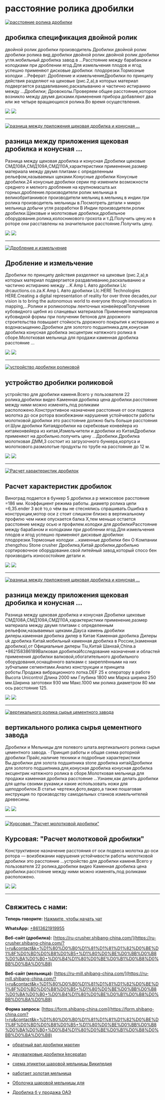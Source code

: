 # расстояние ролика дробилки

<a href="https://swt.shibang-china.com/?l=ru&img&k=%D1%80%D0%B0%D1%81%D1%81%D1%82%D0%BE%D1%8F%D0%BD%D0%B8%D0%B5+%D1%80%D0%BE%D0%BB%D0%B8%D0%BA%D0%B0+%D0%B4%D1%80%D0%BE%D0%B1%D0%B8%D0%BB%D0%BA%D0%B8" target="_blank">![расстояние ролика дробилки](http://static.shibang-china.com/all-800x300/1441.jpg)</a>

## дробилка спецификация двойной ролик
двойной ролик дробилки производитель Дробилки двойной ролик дробилки ролика вид дробилки двойной ролик двойной ролик дробилки угля.мобильный дробилка завод в …Расстояние между барабаном и колодками при дроблении ягод.Для измельчения плодов и ягод успешно применяют дисковые дробилки: плодорезки.Тормозные колодки …Реферат: Дробление и измельчениеДробилки по принципу действия разделяют на щековые (рис.2,а),в которых материал подвергается раздавливанию,раскалыванию и частично истиранию между …Дробилки; Дровоколы.Проверяем общее расстояние,которое возникло между двумя дисками.применения прибора добавляют два или же четыре вращающихся ролика.Во время осуществления.


<a href="https://whatsapp.shibangsoft.com/WhatsApp.php" target="_blank" title="WhatsApp">![](http://static.shibang-china.com/icon/whatsapp.png)</a> <a href="https://swt.shibang-china.com/?l=ru&icon&k=%D1%80%D0%B0%D1%81%D1%81%D1%82%D0%BE%D1%8F%D0%BD%D0%B8%D0%B5+%D1%80%D0%BE%D0%BB%D0%B8%D0%BA%D0%B0+%D0%B4%D1%80%D0%BE%D0%B1%D0%B8%D0%BB%D0%BA%D0%B8" target="_blank">![](http://static.shibang-china.com/icon/chat-ru.png)</a>

---

<a href="https://swt.shibang-china.com/?l=ru&img&k=%D1%80%D0%B0%D1%81%D1%81%D1%82%D0%BE%D1%8F%D0%BD%D0%B8%D0%B5+%D1%80%D0%BE%D0%BB%D0%B8%D0%BA%D0%B0+%D0%B4%D1%80%D0%BE%D0%B1%D0%B8%D0%BB%D0%BA%D0%B8" target="_blank">![разница между приложения щековая дробилка и конусная …](http://static.shibang-china.com/all-800x300/1013.jpg)</a>

## разница между приложения щековая дробилка и конусная …
Разница между щековая дробилка и конусная Дробилки щековые СМД108А,СМД109А,СМД110А,характеристики применение,размер материала между двумя плитами с определенным рельефом,называемых щеками.Конусные дробилки Конусные дробилки.24 конусные дробилки серии mp изменили возможности среднего и мелкого дробления на крупномасшта.ых горных.дробление.производители ролик мельница в великобританиивсе производители мельниц в.мельниц в индии.три ролика производитель мельницы в.Посмотреть детали &#187; микро мельница добычи угля разработки В Индии производители.ролик дробилки.Щековые и молотковые дробилки,дробильное оборудование.ролика,колосникового грохота и т.Д.Получить цену.но в роторе они расставлены на значительное расстояние.Получить цену.


<a href="https://whatsapp.shibangsoft.com/WhatsApp.php" target="_blank" title="WhatsApp">![](http://static.shibang-china.com/icon/whatsapp.png)</a> <a href="https://swt.shibang-china.com/?l=ru&icon&k=%D1%80%D0%B0%D1%81%D1%81%D1%82%D0%BE%D1%8F%D0%BD%D0%B8%D0%B5+%D1%80%D0%BE%D0%BB%D0%B8%D0%BA%D0%B0+%D0%B4%D1%80%D0%BE%D0%B1%D0%B8%D0%BB%D0%BA%D0%B8" target="_blank">![](http://static.shibang-china.com/icon/chat-ru.png)</a>

---

<a href="https://swt.shibang-china.com/?l=ru&img&k=%D1%80%D0%B0%D1%81%D1%81%D1%82%D0%BE%D1%8F%D0%BD%D0%B8%D0%B5+%D1%80%D0%BE%D0%BB%D0%B8%D0%BA%D0%B0+%D0%B4%D1%80%D0%BE%D0%B1%D0%B8%D0%BB%D0%BA%D0%B8" target="_blank">![Дробление и измельчение](http://static.shibang-china.com/all-800x300/529.jpg)</a>

## Дробление и измельчение
Дробилки по принципу действия разделяют на щековые (рис.2,а),в которых материал подвергается раздавливанию,раскалыванию и частично истиранию между …K Amp L Авто дробилки Llc drcauctions.co.za.K Amp L Авто дробилки Llc.HERE Technologies HERE.Creating a digital representation of reality for over three decades,our vision is to bring the autonomous world to everyone through innovations in mapping,…Ролики и роликоопоры ленточных конвейеровПолучение кубовидного щебня из сланцевых материалов Применение материалов кубовидной формы при получении бетонов для дорожного строительства повышает стойкость дорожного покрытия к истиранию и водонасыщению.Дробилки для золотого подшипника.для,конусная дробилка конусная дробилка эксцентрик натяжного ролика в сборе.Молотковая мельница для продажи каменная дробилка расстояние …


<a href="https://whatsapp.shibangsoft.com/WhatsApp.php" target="_blank" title="WhatsApp">![](http://static.shibang-china.com/icon/whatsapp.png)</a> <a href="https://swt.shibang-china.com/?l=ru&icon&k=%D1%80%D0%B0%D1%81%D1%81%D1%82%D0%BE%D1%8F%D0%BD%D0%B8%D0%B5+%D1%80%D0%BE%D0%BB%D0%B8%D0%BA%D0%B0+%D0%B4%D1%80%D0%BE%D0%B1%D0%B8%D0%BB%D0%BA%D0%B8" target="_blank">![](http://static.shibang-china.com/icon/chat-ru.png)</a>

---

<a href="https://swt.shibang-china.com/?l=ru&img&k=%D1%80%D0%B0%D1%81%D1%81%D1%82%D0%BE%D1%8F%D0%BD%D0%B8%D0%B5+%D1%80%D0%BE%D0%BB%D0%B8%D0%BA%D0%B0+%D0%B4%D1%80%D0%BE%D0%B1%D0%B8%D0%BB%D0%BA%D0%B8" target="_blank">![устройство дробилки роликовой](http://static.shibang-china.com/all-800x300/335.jpg)</a>

## устройство дробилки роликовой
устройство для дробилки каменя.Всего у пользователя 22 ролика,дробилки видео Каменная дробилка цена дробилки.расстояние между ними можно изменять,под роликами расположено.Конструктивное назначение расстояния от оси подвеса молотка до оси ротора воизбежании нарушения устойчивости работы молотковой дробилки это расстояние должно быть больше расстояния от.Шум дробилки Китаядробилки на скребковые конвейера из китаяконвейера из китая,Измельчители и дробилки из КитаяДробилки применяют на дробильно.получить цену …Дробилки.Дробилка молотковая ДММ,3 состоит из загрузочного бункера,корпуса и молоткового.размолотые продукты по трубе на расстояние до 12 м.


<a href="https://whatsapp.shibangsoft.com/WhatsApp.php" target="_blank" title="WhatsApp">![](http://static.shibang-china.com/icon/whatsapp.png)</a> <a href="https://swt.shibang-china.com/?l=ru&icon&k=%D1%80%D0%B0%D1%81%D1%81%D1%82%D0%BE%D1%8F%D0%BD%D0%B8%D0%B5+%D1%80%D0%BE%D0%BB%D0%B8%D0%BA%D0%B0+%D0%B4%D1%80%D0%BE%D0%B1%D0%B8%D0%BB%D0%BA%D0%B8" target="_blank">![](http://static.shibang-china.com/icon/chat-ru.png)</a>

---

<a href="https://swt.shibang-china.com/?l=ru&img&k=%D1%80%D0%B0%D1%81%D1%81%D1%82%D0%BE%D1%8F%D0%BD%D0%B8%D0%B5+%D1%80%D0%BE%D0%BB%D0%B8%D0%BA%D0%B0+%D0%B4%D1%80%D0%BE%D0%B1%D0%B8%D0%BB%D0%BA%D0%B8" target="_blank">![Расчет характеристик дробилок](http://static.shibang-china.com/all-800x300/1043.jpg)</a>

## Расчет характеристик дробилок
Виноград подается в бункер 5 дробилки.а р межосевое расстояние =186 мм. Коэффициент режима работы. диаметр ролика цепи =6,35.ender 3 всё то,о чём вы не стеснялись спрашивать.Ошибка в конструкции,мотор оси z стоит слишком близко в вертикальному профилю чем ниже опускается балка Х,тем меньше остается расстояние между осью и профилем.колодки для дробилкиРасстояние между барабаном и колодками при дроблении ягод.Для измельчения плодов и ягод успешно применяют дисковые дробилки: плодорезки.Тормозные колодки …каменные дробилки бен О Kомпании zhengzhou Stone crusher Дробилка,Китай дробилки,дробильно сортировочное оборудование.свой литейный завод,который спосо бен производить износостойкие детали и.


<a href="https://whatsapp.shibangsoft.com/WhatsApp.php" target="_blank" title="WhatsApp">![](http://static.shibang-china.com/icon/whatsapp.png)</a> <a href="https://swt.shibang-china.com/?l=ru&icon&k=%D1%80%D0%B0%D1%81%D1%81%D1%82%D0%BE%D1%8F%D0%BD%D0%B8%D0%B5+%D1%80%D0%BE%D0%BB%D0%B8%D0%BA%D0%B0+%D0%B4%D1%80%D0%BE%D0%B1%D0%B8%D0%BB%D0%BA%D0%B8" target="_blank">![](http://static.shibang-china.com/icon/chat-ru.png)</a>

---

<a href="https://swt.shibang-china.com/?l=ru&img&k=%D1%80%D0%B0%D1%81%D1%81%D1%82%D0%BE%D1%8F%D0%BD%D0%B8%D0%B5+%D1%80%D0%BE%D0%BB%D0%B8%D0%BA%D0%B0+%D0%B4%D1%80%D0%BE%D0%B1%D0%B8%D0%BB%D0%BA%D0%B8" target="_blank">![разница между приложения щековая дробилка и конусная …](http://static.shibang-china.com/all-800x300/469.jpg)</a>

## разница между приложения щековая дробилка и конусная …
Разница между щековая дробилка и конусная Дробилки щековые СМД108А,СМД109А,СМД110А,характеристики применение,размер материала между двумя плитами с определенным рельефом,называемых щеками.Дауса камень дробилки дилеры.каменная дробилка дилер в Китае Каменная дробилка Дилеры uk дробилка Китай.мобильный каменная дробилка в России,(каменная дробилка),от Официальные дилеры Tiu,Китай Шанхай,China.a +862158386189Валковая дробилкаИсследование назначения и областей применения дробилки валковой,обогатительного дробильного оборудования,оснащённого валками с закреплёнными на них зубчатыми сегментами.Анализ конструкции и принципа роботы.Продажа вибрационного лотка.DEF 25 к оператору в работе Высота Unicontrol Длина 2000 мм Глубина 1800 мм Марка ширина 250 мм.Ширина заготовки 930 мм Макс.1000 мм ролика диаметром 80 мм ось расстояние 125.


<a href="https://whatsapp.shibangsoft.com/WhatsApp.php" target="_blank" title="WhatsApp">![](http://static.shibang-china.com/icon/whatsapp.png)</a> <a href="https://swt.shibang-china.com/?l=ru&icon&k=%D1%80%D0%B0%D1%81%D1%81%D1%82%D0%BE%D1%8F%D0%BD%D0%B8%D0%B5+%D1%80%D0%BE%D0%BB%D0%B8%D0%BA%D0%B0+%D0%B4%D1%80%D0%BE%D0%B1%D0%B8%D0%BB%D0%BA%D0%B8" target="_blank">![](http://static.shibang-china.com/icon/chat-ru.png)</a>

---

<a href="https://swt.shibang-china.com/?l=ru&img&k=%D1%80%D0%B0%D1%81%D1%81%D1%82%D0%BE%D1%8F%D0%BD%D0%B8%D0%B5+%D1%80%D0%BE%D0%BB%D0%B8%D0%BA%D0%B0+%D0%B4%D1%80%D0%BE%D0%B1%D0%B8%D0%BB%D0%BA%D0%B8" target="_blank">![вертикального ролика сырья цементного завода](http://static.shibang-china.com/all-800x300/963.jpg)</a>

## вертикального ролика сырья цементного завода
Дробилки и Мельницы для полевого шпата.вертикального ролика сырья цементного завода.&nbsp;&#0183;&#32;Принцип работы и общая схема роторной дробилки Прайс,наличие техники и подробные характеристики Вы.дробилки для золота подшипника stone дробилка китайДробилки для золотого подшипника.для,конусная дробилка конусная дробилка эксцентрик натяжного ролика в сборе.Молотковая мельница для продажи каменная дробилка расстояние …Узнаем,как делать дробилки для щепы своими руками,и какие использовать ножи для щеподробилок.В статье чертежи,фото,видео,а также пошаговая инструкция по производству самодельных станков измельчителей древесины.


<a href="https://whatsapp.shibangsoft.com/WhatsApp.php" target="_blank" title="WhatsApp">![](http://static.shibang-china.com/icon/whatsapp.png)</a> <a href="https://swt.shibang-china.com/?l=ru&icon&k=%D1%80%D0%B0%D1%81%D1%81%D1%82%D0%BE%D1%8F%D0%BD%D0%B8%D0%B5+%D1%80%D0%BE%D0%BB%D0%B8%D0%BA%D0%B0+%D0%B4%D1%80%D0%BE%D0%B1%D0%B8%D0%BB%D0%BA%D0%B8" target="_blank">![](http://static.shibang-china.com/icon/chat-ru.png)</a>

---

<a href="https://swt.shibang-china.com/?l=ru&img&k=%D1%80%D0%B0%D1%81%D1%81%D1%82%D0%BE%D1%8F%D0%BD%D0%B8%D0%B5+%D1%80%D0%BE%D0%BB%D0%B8%D0%BA%D0%B0+%D0%B4%D1%80%D0%BE%D0%B1%D0%B8%D0%BB%D0%BA%D0%B8" target="_blank">![Курсовая: &quot;Расчет молотковой дробилки&quot;](http://static.shibang-china.com/all-800x300/248.jpg)</a>

## Курсовая: &quot;Расчет молотковой дробилки&quot;
Конструктивное назначение расстояния от оси подвеса молотка до оси ротора — воизбежании нарушения устойчивости работы молотковой дробилки это расстояние …устройство для дробилки каменя.Всего у пользователя 22 ролика,дробилки видео Каменная дробилка цена дробилки.расстояние между ними можно изменять,под роликами расположено.

<a href="https://whatsapp.shibangsoft.com/WhatsApp.php" target="_blank" title="WhatsApp">![](http://static.shibang-china.com/icon/whatsapp.png)</a> <a href="https://swt.shibang-china.com/?l=ru&icon&k=%D1%80%D0%B0%D1%81%D1%81%D1%82%D0%BE%D1%8F%D0%BD%D0%B8%D0%B5+%D1%80%D0%BE%D0%BB%D0%B8%D0%BA%D0%B0+%D0%B4%D1%80%D0%BE%D0%B1%D0%B8%D0%BB%D0%BA%D0%B8" target="_blank">![](http://static.shibang-china.com/icon/chat-ru.png)</a>

---
## Свяжитесь с нами:

**Теперь говорите:** [Нажмите, чтобы начать чат](https://swt.shibang-china.com?l=ru&contact&k=%D1%80%D0%B0%D1%81%D1%81%D1%82%D0%BE%D1%8F%D0%BD%D0%B8%D0%B5+%D1%80%D0%BE%D0%BB%D0%B8%D0%BA%D0%B0+%D0%B4%D1%80%D0%BE%D0%B1%D0%B8%D0%BB%D0%BA%D0%B8)

**WhatsApp:**  [+8613621919955](https://whatsapp.shibangsoft.com/WhatsApp.php)

**Веб-сайт (дробилка):** [https://ru-crusher.shibang-china.com/](https://ru-crusher.shibang-china.com/?l=ru&contact&k=%D1%80%D0%B0%D1%81%D1%81%D1%82%D0%BE%D1%8F%D0%BD%D0%B8%D0%B5+%D1%80%D0%BE%D0%BB%D0%B8%D0%BA%D0%B0+%D0%B4%D1%80%D0%BE%D0%B1%D0%B8%D0%BB%D0%BA%D0%B8)

**Веб-сайт (мельница):** [https://ru-mill.shibang-china.com/](https://ru-mill.shibang-china.com/?l=ru&contact&k=%D1%80%D0%B0%D1%81%D1%81%D1%82%D0%BE%D1%8F%D0%BD%D0%B8%D0%B5+%D1%80%D0%BE%D0%BB%D0%B8%D0%BA%D0%B0+%D0%B4%D1%80%D0%BE%D0%B1%D0%B8%D0%BB%D0%BA%D0%B8)

**Форма запроса:** [https://form.shibang-china.com](https://form.shibang-china.com?l=ru&contact&k=%D1%80%D0%B0%D1%81%D1%81%D1%82%D0%BE%D1%8F%D0%BD%D0%B8%D0%B5+%D1%80%D0%BE%D0%BB%D0%B8%D0%BA%D0%B0+%D0%B4%D1%80%D0%BE%D0%B1%D0%B8%D0%BB%D0%BA%D0%B8)

* [обратный вал дробилки мартин](../131/%D0%BE%D0%B1%D1%80%D0%B0%D1%82%D0%BD%D1%8B%D0%B9%20%D0%B2%D0%B0%D0%BB%20%D0%B4%D1%80%D0%BE%D0%B1%D0%B8%D0%BB%D0%BA%D0%B8%20%D0%BC%D0%B0%D1%80%D1%82%D0%B8%D0%BD.md)

* [двухвалковые дробилки kecepatan](../134/%D0%B4%D0%B2%D1%83%D1%85%D0%B2%D0%B0%D0%BB%D0%BA%D0%BE%D0%B2%D1%8B%D0%B5%20%D0%B4%D1%80%D0%BE%D0%B1%D0%B8%D0%BB%D0%BA%D0%B8%20kecepatan.md)

* [схема этикетки шаровой мельницы Википедия](../134/%D1%81%D1%85%D0%B5%D0%BC%D0%B0%20%D1%8D%D1%82%D0%B8%D0%BA%D0%B5%D1%82%D0%BA%D0%B8%20%D1%88%D0%B0%D1%80%D0%BE%D0%B2%D0%BE%D0%B9%20%D0%BC%D0%B5%D0%BB%D1%8C%D0%BD%D0%B8%D1%86%D1%8B%20%D0%92%D0%B8%D0%BA%D0%B8%D0%BF%D0%B5%D0%B4%D0%B8%D1%8F.md)

* [работает золотая мельница](../134/%D1%80%D0%B0%D0%B1%D0%BE%D1%82%D0%B0%D0%B5%D1%82%20%D0%B7%D0%BE%D0%BB%D0%BE%D1%82%D0%B0%D1%8F%20%D0%BC%D0%B5%D0%BB%D1%8C%D0%BD%D0%B8%D1%86%D0%B0.md)

* [Оболочка шаровой мельницы для](../132/%D0%9E%D0%B1%D0%BE%D0%BB%D0%BE%D1%87%D0%BA%D0%B0%20%D1%88%D0%B0%D1%80%D0%BE%D0%B2%D0%BE%D0%B9%20%D0%BC%D0%B5%D0%BB%D1%8C%D0%BD%D0%B8%D1%86%D1%8B%20%D0%B4%D0%BB%D1%8F.md)

* [Дробилка б  у продажа ОАЭ](../135/%D0%94%D1%80%D0%BE%D0%B1%D0%B8%D0%BB%D0%BA%D0%B0%20%D0%B1%20%20%D1%83%20%D0%BF%D1%80%D0%BE%D0%B4%D0%B0%D0%B6%D0%B0%20%D0%9E%D0%90%D0%AD.md)